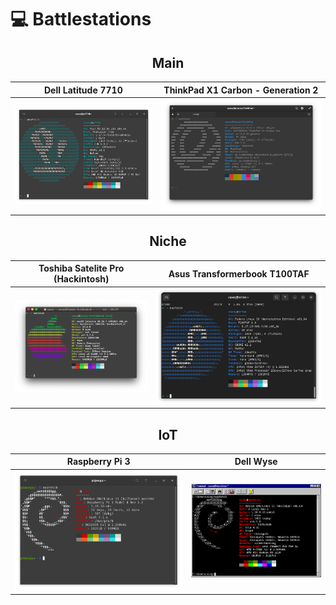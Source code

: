 # 💻 Battlestations

<h2 align="center">Main</h2>

Dell Latitude 7710 | ThinkPad X1 Carbon - Generation 2
-|-
![Dell 7710 Specs via Neofetch](img/neofetch-7710.png) | ![ThinkPad specs via Neofetch](img/neofetch-thinkpadx1c2.png)

<h2 align="center">Niche</h2>

Toshiba Satelite Pro (Hackintosh) | Asus Transformerbook T100TAF
-|-
![Satelite Pro Hackintosh via Neofetch](/img/neofetch-hackintosh.png) | ![TAF specs via Neofetch](/img/neofetch-ataf100.png)

<h2 align="center">IoT</h2>

Raspberry Pi 3 | Dell Wyse
-|-
![Raspberry Pi 3 via Neofetch](/img/neofetch-rpi3.png) | ![Wyse via Neofetch](/img/neofetch-wyse.png)
